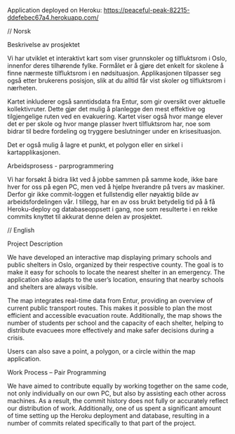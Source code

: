 Application deployed on Heroku: https://peaceful-peak-82215-ddefebec67a4.herokuapp.com/

// Norsk

Beskrivelse av prosjektet

Vi har utviklet et interaktivt kart som viser grunnskoler og tilfluktsrom i Oslo, innenfor deres tilhørende fylke. Formålet er å gjøre det enkelt for skolene å finne nærmeste tilfluktsrom i en nødsituasjon. Applikasjonen tilpasser seg også etter brukerens posisjon, slik at du alltid får vist skoler og tilfluktsrom i nærheten. 

Kartet inkluderer også sanntidsdata fra Entur, som gir oversikt over aktuelle kollektivruter. Dette gjør det mulig å planlegge den mest effektive og tilgjengelige ruten ved en evakuering.
Kartet viser også hvor mange elever det er per skole og hvor mange plasser hvert tilfluktsrom har, noe som bidrar til bedre fordeling og tryggere beslutninger under en krisesituasjon.

Det er også mulig å lagre et punkt, et polygon eller en sirkel i kartapplikasjonen.

Arbeidsprosess - parprogrammering

Vi har forsøkt å bidra likt ved å jobbe sammen på samme kode, ikke bare hver for oss på egen PC, men ved å hjelpe hverandre på tvers av maskiner. Derfor gir ikke commit-loggen et fullstendig eller nøyaktig bilde av arbeidsfordelingen vår. I tillegg, har en av oss brukt betydelig tid på å få Heroku-deploy og databaseoppsett i gang, noe som resulterte i en rekke commits knyttet til akkurat denne delen av prosjektet.

// English

Project Description

We have developed an interactive map displaying primary schools and public shelters in Oslo, organized by their respective county. The goal is to make it easy for schools to locate the nearest shelter in an emergency. The application also adapts to the user’s location, ensuring that nearby schools and shelters are always visible.

The map integrates real-time data from Entur, providing an overview of current public transport routes. This makes it possible to plan the most efficient and accessible evacuation route. Additionally, the map shows the number of students per school and the capacity of each shelter, helping to distribute evacuees more effectively and make safer decisions during a crisis.

Users can also save a point, a polygon, or a circle within the map application.

Work Process – Pair Programming

We have aimed to contribute equally by working together on the same code, not only individually on our own PC, but also by assisting each other across machines. As a result, the commit history does not fully or accurately reflect our distribution of work. Additionally, one of us spent a significant amount of time setting up the Heroku deployment and database, resulting in a number of commits related specifically to that part of the project.
